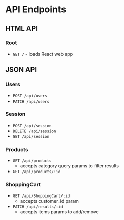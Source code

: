 # API Endpoints

## HTML API

### Root

- `GET /` - loads React web app



## JSON API

### Users

- `POST /api/users`
- `PATCH /api/users`

### Session

- `POST /api/session`
- `DELETE /api/session`
- `GET /api/session`

### Products

- `GET /api/products`
  - accepts category query params to filter results
- `GET /api/products/:id`

### ShoppingCart

- `GET /api/ShoppingCart/:id`
  - accepts customer_id param
- `PATCH /api/results/:id`
  - accepts items params to add/remove
